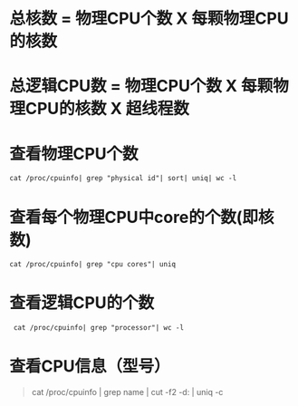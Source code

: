 # 总核数 = 物理CPU个数 X 每颗物理CPU的核数 
# 总逻辑CPU数 = 物理CPU个数 X 每颗物理CPU的核数 X 超线程数

# 查看物理CPU个数
```
cat /proc/cpuinfo| grep "physical id"| sort| uniq| wc -l
```

# 查看每个物理CPU中core的个数(即核数)
```
cat /proc/cpuinfo| grep "cpu cores"| uniq
```

# 查看逻辑CPU的个数
``` cat /proc/cpuinfo| grep "processor"| wc -l```


# 查看CPU信息（型号）
> cat /proc/cpuinfo | grep name | cut -f2 -d: | uniq -c
